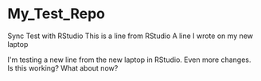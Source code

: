 # My_Test_Repo
Sync Test with RStudio
This is a line from RStudio
A line I wrote on my new laptop

I'm testing a new line from the new laptop in RStudio.
Even more changes.
Is this working?
What about now?